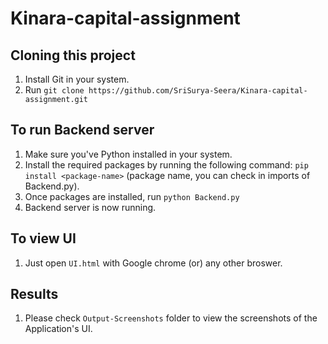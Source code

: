 # Kinara-capital-assignment

## Cloning this project
1. Install Git in your system.
2. Run `git clone https://github.com/SriSurya-Seera/Kinara-capital-assignment.git`

## To run Backend server
1. Make sure you've Python installed in your system.
2. Install the required packages by running the following command: `pip install <package-name>` (package name, you can check in imports of Backend.py). 
3. Once packages are installed, run `python Backend.py`
4. Backend server is now running.

## To view UI
1. Just open `UI.html` with Google chrome (or) any other broswer.

## Results
1. Please check `Output-Screenshots` folder to view the screenshots of the Application's UI.
